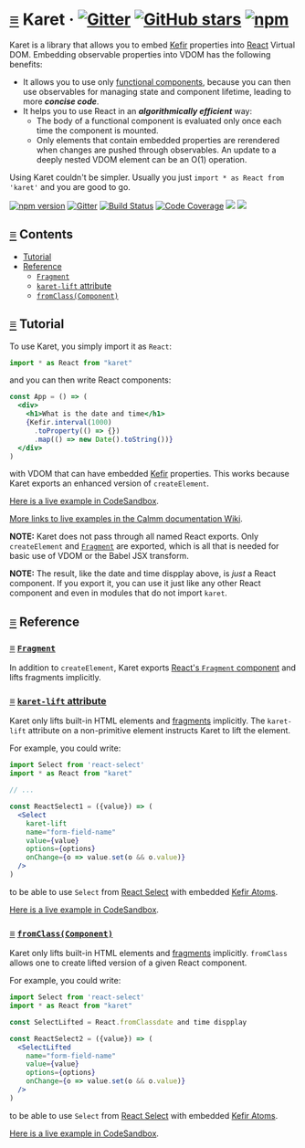 # <a id="karet"></a> [≡](#contents) Karet &middot; [![Gitter](https://img.shields.io/gitter/room/calmm-js/chat.js.svg)](https://gitter.im/calmm-js/chat) [![GitHub stars](https://img.shields.io/github/stars/calmm-js/karet.svg?style=social)](https://github.com/calmm-js/karet) [![npm](https://img.shields.io/npm/dm/karet.svg)](https://www.npmjs.com/package/karet)

Karet is a library that allows you to embed
[Kefir](https://kefirjs.github.io/kefir/) properties into
[React](https://facebook.github.io/react/) Virtual DOM.  Embedding observable
properties into VDOM has the following benefits:

* It allows you to use only [functional
  components](https://facebook.github.io/react/docs/components-and-props.html#functional-and-class-components),
  because you can then use observables for managing state and component
  lifetime, leading to more **_concise code_**.
* It helps you to use React in an **_algorithmically efficient_** way:
  * The body of a functional component is evaluated only once each time the
    component is mounted.
  * Only elements that contain embedded properties are rerendered when changes
    are pushed through observables.  An update to a deeply nested VDOM element
    can be an O(1) operation.

Using Karet couldn't be simpler.  Usually you just `import * as React from
'karet'` and you are good to go.

[![npm version](https://badge.fury.io/js/karet.svg)](http://badge.fury.io/js/karet)
[![Gitter](https://img.shields.io/gitter/room/calmm-js/chat.js.svg)](https://gitter.im/calmm-js/chat)
[![Build Status](https://travis-ci.org/calmm-js/karet.svg?branch=master)](https://travis-ci.org/calmm-js/karet)
[![Code Coverage](https://img.shields.io/codecov/c/github/calmm-js/karet/master.svg)](https://codecov.io/github/calmm-js/karet?branch=master)
[![](https://david-dm.org/calmm-js/karet.svg)](https://david-dm.org/calmm-js/karet)
[![](https://david-dm.org/calmm-js/karet/dev-status.svg)](https://david-dm.org/calmm-js/karet?type=dev)

## <a id="contents"></a> [≡](#contents) Contents

* [Tutorial](#tutorial)
* [Reference](#reference)
  * [`Fragment`](#Fragment)
  * [`karet-lift` attribute](#karet-lift)
  * [`fromClass(Component)`](#fromClass "fromClass: Component props -> Component (Property props)")

## <a id="tutorial"></a> [≡](#contents) Tutorial

To use Karet, you simply import it as `React`:

```jsx
import * as React from "karet"
```

and you can then write React components:

```jsx
const App = () => (
  <div>
    <h1>What is the date and time</h1>
    {Kefir.interval(1000)
      .toProperty(() => {})
      .map(() => new Date().toString())}
  </div>
)
```

with VDOM that can have embedded [Kefir](https://kefirjs.github.io/kefir/)
properties.  This works because Karet exports an enhanced version of
`createElement`.

[Here is a live example in CodeSandbox](https://codesandbox.io/s/2o1mmnwxvp).

[More links to live examples in the Calmm documentation
Wiki](https://github.com/calmm-js/documentation/wiki/Links-to-live-examples).

**NOTE:** Karet does not pass through all named React exports.  Only
`createElement` and [`Fragment`](#Fragment) are exported, which is all that is
needed for basic use of VDOM or the Babel JSX transform.

**NOTE:** The result, like the date and time dispplay above, is *just* a React
component.  If you export it, you can use it just like any other React component
and even in modules that do not import `karet`.

## <a id="reference"></a> [≡](#contents) Reference

### <a id="Fragment"></a> [≡](#contents) [`Fragment`](#Fragment)

In addition to `createElement`, Karet exports [React's `Fragment`
component](https://reactjs.org/docs/fragments.html) and lifts fragments
implicitly.

### <a id="karet-lift"></a> [≡](#contents) [`karet-lift` attribute](#karet-lift)

Karet only lifts built-in HTML elements and [fragments](#Fragment) implicitly.
The `karet-lift` attribute on a non-primitive element instructs Karet to lift
the element.

For example, you could write:

```jsx
import Select from 'react-select'
import * as React from "karet"

// ...

const ReactSelect1 = ({value}) => (
  <Select
    karet-lift
    name="form-field-name"
    value={value}
    options={options}
    onChange={o => value.set(o && o.value)}
  />
)
```

to be able to use `Select` from [React
Select](https://github.com/JedWatson/react-select) with embedded [Kefir
Atoms](https://github.com/calmm-js/kefir.atom).

[Here is a live example in CodeSandbox](https://codesandbox.io/s/7yjj16jz7q).

### <a id="fromClass"></a> [≡](#contents) [`fromClass(Component)`](#fromClass "fromClass: Component props -> Component (Property props)")

Karet only lifts built-in HTML elements and [fragments](#Fragment) implicitly.
`fromClass` allows one to create lifted version of a given React component.

For example, you could write:

```jsx
import Select from 'react-select'
import * as React from "karet"

const SelectLifted = React.fromClassdate and time dispplay

const ReactSelect2 = ({value}) => (
  <SelectLifted
    name="form-field-name"
    value={value}
    options={options}
    onChange={o => value.set(o && o.value)}
  />
)
```

to be able to use `Select` from [React
Select](https://github.com/JedWatson/react-select) with embedded [Kefir
Atoms](https://github.com/calmm-js/kefir.atom).

[Here is a live example in CodeSandbox](https://codesandbox.io/s/7yjj16jz7q).
